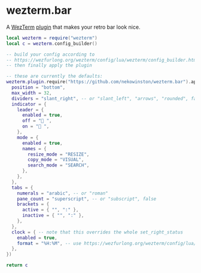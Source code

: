 # wezterm.bar

A [WezTerm](https://wezfurlong.org/wezterm/) [plugin](https://github.com/wez/wezterm/commit/e4ae8a844d8feaa43e1de34c5cc8b4f07ce525dd)
that makes your retro bar look nice.

```lua
local wezterm = require("wezterm")
local c = wezterm.config_builder()

-- build your config according to
-- https://wezfurlong.org/wezterm/config/lua/wezterm/config_builder.html
-- then finally apply the plugin

-- these are currently the defaults:
wezterm.plugin.require("https://github.com/nekowinston/wezterm.bar").apply_to_config(c, {
  position = "bottom",
  max_width = 32,
  dividers = "slant_right", -- or "slant_left", "arrows", "rounded", false
  indicator = {
    leader = {
      enabled = true,
      off = " ",
      on = " ",
    },
    mode = {
      enabled = true,
      names = {
        resize_mode = "RESIZE",
        copy_mode = "VISUAL",
        search_mode = "SEARCH",
      },
    },
  },
  tabs = {
    numerals = "arabic", -- or "roman"
    pane_count = "superscript", -- or "subscript", false
    brackets = {
      active = { "", ":" },
      inactive = { "", ":" },
    },
  },
  clock = { -- note that this overrides the whole set_right_status
    enabled = true,
    format = "%H:%M", -- use https://wezfurlong.org/wezterm/config/lua/wezterm.time/Time/format.html
  },
})

return c
```
